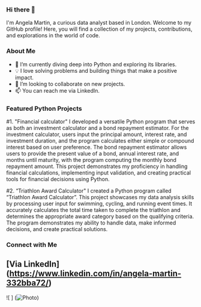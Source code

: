 ### Hi there 👋

I'm Angela Martin, a curious data analyst based in London. Welcome to my GitHub profile! Here, you will find a collection of my projects, contributions, and explorations in the world of code.

### About Me

- 🌱 I’m currently diving deep into Python and exploring its libraries.
- 💡 I love solving problems and building things that make a positive impact.
- 👯 I’m looking to collaborate on new projects.
- 📫 You can reach me via LinkedIn.

### Featured Python Projects

#1. "Financial calculator" 
I developed a versatile Python program that serves as both an investment calculator and a bond repayment 
estimator. For the investment calculator, users input the principal amount, interest rate, and investment duration, 
and the program calculates either simple or compound interest based on user preference. The bond repayment 
estimator allows users to provide the present value of a bond, annual interest rate, and months until maturity, 
with the program computing the monthly bond repayment amount. This project demonstrates my proficiency in 
handling financial calculations, implementing input validation, and creating practical tools for financial decisions 
using Python. 

#2. “Triathlon Award Calculator"
I created a Python program called “Triathlon Award Calculator”. This project showcases my data analysis skills by 
processing user input for swimming, cycling, and running event times. It accurately calculates the total time taken 
to complete the triathlon and determines the appropriate award category based on the qualifying criteria. The 
program demonstrates my ability to handle data, make informed decisions, and create practical solutions. 

### Connect with Me
## [Via LinkedIn] (https://www.linkedin.com/in/angela-martin-332bba72/)

![ ] (![Photo](https://github.com/Amrivero-hub/Amrivero-hub/assets/154753489/4e345b51-637c-4f2e-83f6-9fe922c951c0))






